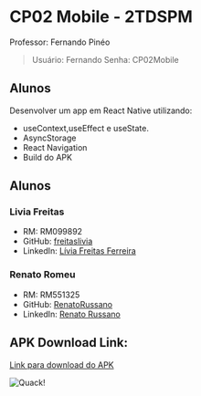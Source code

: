 # CP02 Mobile - 2TDSPM

Professor: Fernando Pinéo


> Usuário: Fernando
> Senha: CP02Mobile

## Alunos

Desenvolver um app em React Native utilizando:
- useContext,useEffect e useState.
- AsyncStorage
-  React Navigation
-  Build do APK

## Alunos

### Livia Freitas
- RM: RM099892
- GitHub: [freitaslivia](https://github.com/freitaslivia)
- LinkedIn: [Lívia Freitas Ferreira](https://www.linkedin.com/in/l%C3%ADvia-freitas-ferreira/)

### Renato Romeu
- RM: RM551325
- GitHub: [RenatoRussano](https://github.com/RenatoRussano)
- LinkedIn: [Renato Russano](https://www.linkedin.com/in/renato-russano-706423a3/)

## APK Download Link:

[Link para download do APK](https://drive.google.com/file/d/19aDr6F33NByADn8ih2LWdOckZQIjs9RR/view?usp=sharing)

![Quack!](https://i.ibb.co/0V1sxL8/pato.png)
